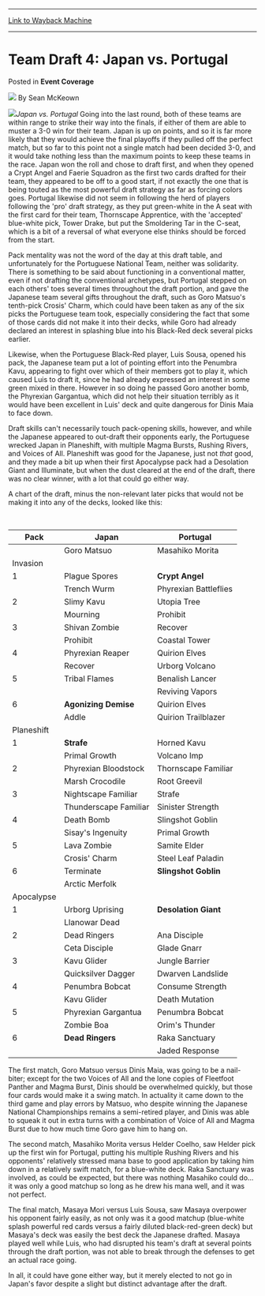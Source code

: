
---
[Link to Wayback Machine](https://web.archive.org/web/20220516064719/https://magic.wizards.com/en/articles/archive/event-coverage/team-draft-4-japan-vs-portugal-2000-01-01)

[_metadata_:author]:- "Sean McKeown"
[_metadata_:description]:- "Japan vs. Portugal Going into the last round, both of these teams are within range to strike their way into the finals, if either of them are able to muster a 3-0 win for their team. Japan is up on points, and so it is far more likely that they would achieve the final playoffs if they pulled off the perfect match, but so far to this point not a single match had been decided"
[_metadata_:generator]:- "Drupal 7 (http://drupal.org)"
[_metadata_:node]:- "753261"
[_metadata_:publish_date]:- "2000-01-01"
[_metadata_:source]:- "div-main-content"
[_metadata_:title]:- "Team Draft 4: Japan vs. Portugal"
[_metadata_:wayback_capture_timestamp]:- "2022-05-16 06:47:19"
[_metadata_:wayback_raw_url]:- "https://web.archive.org/web/20220516064719id_/https://magic.wizards.com/en/articles/archive/event-coverage/team-draft-4-japan-vs-portugal-2000-01-01"
[_metadata_:wayback_url]:- "https://magic.wizards.com/en/articles/archive/event-coverage/team-draft-4-japan-vs-portugal-2000-01-01"
---


Team Draft 4: Japan vs. Portugal
================================



 Posted in **Event Coverage**







![](https://media.magic.wizards.com/styles/auth_small/public/generic-avatar-150_512.png)
By Sean McKeown











![](https://media.magic.wizards.com/image_legacy_migration/sideboard/images/Worlds2001/566.jpg)*Japan vs. Portugal*
Going into the last round, both of these teams are within range to strike their way into the finals, if either of them are able to muster a 3-0 win for their team. Japan is up on points, and so it is far more likely that they would achieve the final playoffs if they pulled off the perfect match, but so far to this point not a single match had been decided 3-0, and it would take nothing less than the maximum points to keep these teams in the race. Japan won the roll and chose to draft first, and when they opened a Crypt Angel and Faerie Squadron as the first two cards drafted for their team, they appeared to be off to a good start, if not exactly the one that is being touted as the most powerful draft strategy as far as forcing colors goes. Portugal likewise did not seem in following the herd of players following the 'pro' draft strategy, as they put green-white in the A seat with the first card for their team, Thornscape Apprentice, with the 'accepted' blue-white pick, Tower Drake, but put the Smoldering Tar in the C-seat, which is a bit of a reversal of what everyone else thinks should be forced from the start.


Pack mentality was not the word of the day at this draft table, and unfortunately for the Portuguese National Team, neither was solidarity. There is something to be said about functioning in a conventional matter, even if not drafting the conventional archetypes, but Portugal stepped on each others' toes several times throughout the draft portion, and gave the Japanese team several gifts throughout the draft, such as Goro Matsuo's tenth-pick Crosis' Charm, which could have been taken as any of the six picks the Portuguese team took, especially considering the fact that some of those cards did not make it into their decks, while Goro had already declared an interest in splashing blue into his Black-Red deck several picks earlier.


Likewise, when the Portuguese Black-Red player, Luis Sousa, opened his pack, the Japanese team put a lot of pointing effort into the Penumbra Kavu, appearing to fight over which of their members got to play it, which caused Luis to draft it, since he had already expressed an interest in some green mixed in there. However in so doing he passed Goro another bomb, the Phyrexian Gargantua, which did not help their situation terribly as it would have been excellent in Luis' deck and quite dangerous for Dinis Maia to face down.


Draft skills can't necessarily touch pack-opening skills, however, and while the Japanese appeared to out-draft their opponents early, the Portuguese wrecked Japan in Planeshift, with multiple Magma Bursts, Rushing Rivers, and Voices of All. Planeshift was good for the Japanese, just not *that* good, and they made a bit up when their first Apocalypse pack had a Desolation Giant and Illuminate, but when the dust cleared at the end of the draft, there was no clear winner, with a lot that could go either way.


A chart of the draft, minus the non-relevant later picks that would not be making it into any of the decks, looked like this:


 




| Pack | Japan | Portugal |
| --- | --- | --- |
|  | Goro Matsuo | Masahiko Morita | Masaya Mori | Dinis Maia | Helder Coelho | Luis Sousa |
| Invasion |
| 1 | Plague Spores | **Crypt Angel** | Faerie Squadron | Thornscape Apprentice | Tower Drake | Smoldering Tar |
|  | Trench Wurm | Phyrexian Battleflies | Prison Barricade | Crimson Acolyte | Ardent Soldier | Hypnotic Cloud |
| 2 | Slimy Kavu | Utopia Tree | **Probe** | Llanowar Knight | Razorfoot Griffin | Zap |
|  | Mourning | Prohibit |  | Dream Thrush | Metathran Transport | Simoon |
| 3 | Shivan Zombie | Recover | Ordered Migration | **Nomadic Elf** | Glimmering Angel | Tribal Flames |
|  | Prohibit | Coastal Tower | Shoreline Raider |  | Irrigation Ditch | Barrin's Unmaking |
| 4 | Phyrexian Reaper | Quirion Elves | Exclude | Sunscape Apprentice | **Atalya, Samite Master** | Assault/Battery |
|  | Recover | Urborg Volcano | Thunderscape Apprentice | Sky Weaver |  | Metathran Zombie |
| 5 | Tribal Flames | Benalish Lancer | Zanam Djinn | Quirion Trailblazer | Glimmering Angel | **Duskwalker** |
|  |  | Reviving Vapors | Dismantling Blow | Vodalian Zombie | Shoreline Raider |  |
| 6 | **Agonizing Demise** | Quirion Elves | Razorfoot Griffin | Sulam Djinn | Alloy Golem | Zap |
|  | Addle | Quirion Trailblazer | Dream Thrush | Benalish Lancer | Vodalian Zombie | Ruby Leech |
| Planeshift |
| 1 | **Strafe** | Horned Kavu | Aurora Griffin | Gerrard's Command | Lashknife Barrier | Bog Down |
|  | Primal Growth | Volcano Imp | Marsh Crocodile | Pygmy Kavu | Sea Snidd | Singe |
| 2 | Phyrexian Bloodstock | Thornscape Familiar | Hobble | Voice of All | Silver Drake | **Magma Burst** |
|  | Marsh Crocodile | Root Greevil | Arctic Merfolk |  |  |  |
| 3 | Nightscape Familiar | Strafe | Disciple of Kangee | Magma Burst | **Rushing River** | Dralnu's Pet |
|  | Thunderscape Familiar | Sinister Strength |  |  |  | Stratadon |
| 4 | Death Bomb | Slingshot Goblin | Hunting Drake | **Voice of All** | Aurora Griffin | Kavu Recluse |
|  | Sisay's Ingenuity | Primal Growth | Disciple of Kangee |  | Sea Snidd | Rith's Charm |
| 5 | Lava Zombie | Samite Elder | **Stormscape Battlemage** | Gerrard's Command | Aurora Griffin | Morgue Toad |
|  | Crosis' Charm | Steel Leaf Paladin | Ertai's Trickery | Pollen Remedy | Confound | Stone Kavu |
| 6 | Terminate | **Slingshot Goblin** | Hobble | Fleetfoot Panther | Rushing River | Horned Kavu |
|  | Arctic Merfolk |  | Disciple of Kangee | Gaea's Might | Gainsay | Kavu Recluse |
| Apocalypse |
| 1 | Urborg Uprising | **Desolation Giant** | Illuminate | Standard Bearer | Raka Sanctuary | Penumbra Bobcat |
|  | Llanowar Dead |  | Reef Shaman | Gaea's Skyfolk | Helionaut | Bloodfire Infusion |
| 2 | Dead Ringers | Ana Disciple | **Pernicious Deed** | Manacles of Decay | Razorfin Hunter | Dodecapod |
|  | Ceta Disciple | Glade Gnarr |  |  |  |  |
| 3 | Kavu Glider | Jungle Barrier | Helionaut | **Coastal Drake** | Raka Sanctuary | Savage Gorilla |
|  | Quicksilver Dagger | Dwarven Landslide | Angelfire Crusader |  | Powerstone Minefield | Necra Disciple |
| 4 | Penumbra Bobcat | Consume Strength | Standard Bearer | Kavu Howler | **Coalition Honor Guard** | Phyrexian Rager |
|  | Kavu Glider | Death Mutation | Temporal Spring | Savage Gorilla | Mask of Intolerance | Whirlpool Rider |
| 5 | Phyrexian Gargantua | Penumbra Bobcat | Jilt | Lay of the Land | Whirlpool Warrior | **Penumbra Kavu** |
|  | Zombie Boa | Orim's Thunder | Reef Shaman | Dodecapod | Razorfin Hunter |  |
| 6 | **Dead Ringers** | Raka Sanctuary | Mystic Snake | Angelfire Crusader | Quicksilver Dagger | Urborg Elf |
|  |  | Jaded Response | Strength of Night | Dega Disciple | Death Mutation | Temporal Spring |

The first match, Goro Matsuo versus Dinis Maia, was going to be a nail-biter; except for the two Voices of All and the lone copies of Fleetfoot Panther and Magma Burst, Dinis should be overwhelmed quickly, but those four cards would make it a swing match. In actuality it came down to the third game and play errors by Matsuo, who despite winning the Japanese National Championships remains a semi-retired player, and Dinis was able to squeak it out in extra turns with a combination of Voice of All and Magma Burst due to how much time Goro gave him to hang on.


The second match, Masahiko Morita versus Helder Coelho, saw Helder pick up the first win for Portugal, putting his multiple Rushing Rivers and his opponents' relatively stressed mana base to good application by taking him down in a relatively swift match, for a blue-white deck. Raka Sanctuary was involved, as could be expected, but there was nothing Masahiko could do... it was only a good matchup so long as he drew his mana well, and it was not perfect.


The final match, Masaya Mori versus Luis Sousa, saw Masaya overpower his opponent fairly easily, as not only was it a good matchup (blue-white splash powerful red cards versus a fairly diluted black-red-green deck) but Masaya's deck was easily the best deck the Japanese drafted. Masaya played well while Luis, who had disrupted his team's draft at several points through the draft portion, was not able to break through the defenses to get an actual race going.


In all, it could have gone either way, but it merely elected to not go in Japan's favor despite a slight but distinct advantage after the draft.








